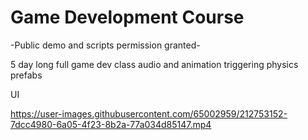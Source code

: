 # Game Development Course

-Public demo and scripts permission granted-

5 day long full game dev class
audio and animation triggering
physics 
prefabs

UI

https://user-images.githubusercontent.com/65002959/212753152-7dcc4980-6a05-4f23-8b2a-77a034d85147.mp4

